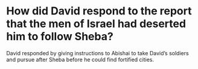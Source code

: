 # How did David respond to the report that the men of Israel had deserted him to follow Sheba?

David responded by giving instructions to Abishai to take David’s soldiers and pursue after Sheba before he could find fortified cities.
